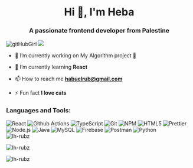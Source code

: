<h1 align="center">Hi 👋, I'm Heba</h1>
<h3 align="center">A passionate frontend developer from Palestine</h3>

![gitHubGirl](https://github.com/user-attachments/assets/9d18888b-68a1-4752-af7a-e0e9e733fad4)
![](https://github-profile-trophy.vercel.app/?username=lh-rubz&theme=dracula&no-frame=false&no-bg=false&margin-w=4)
- 🔭 I’m currently working on My Algorithm project &#128556;

- 🌱 I’m currently learning **React**

- 📫 How to reach me **habuelrub@gmail.com**

- ⚡ Fun fact **I love cats**
<h3 align="left">Languages and Tools:</h3>
<p>
   <img alt="React" src="https://img.shields.io/badge/-React-45b8d8?style=flat-square&logo=react&logoColor=white&logoWidth=20" />
<img alt="Github Actions" src="https://img.shields.io/badge/-Github_Actions-2088FF?style=flat-square&logo=github-actions&logoColor=white&logoWidth=20" />
<img alt="TypeScript" src="https://img.shields.io/badge/-TypeScript-007ACC?style=flat-square&logo=typescript&logoColor=white&logoWidth=20" />
<img alt="Git" src="https://img.shields.io/badge/-Git-F05032?style=flat-square&logo=git&logoColor=white&logoWidth=20" />
<img alt="NPM" src="https://img.shields.io/badge/-NPM-CB3837?style=flat-square&logo=npm&logoColor=white&logoWidth=20" />
<img alt="HTML5" src="https://img.shields.io/badge/-HTML5-E34F26?style=flat-square&logo=html5&logoColor=white&logoWidth=20" />
<img alt="Prettier" src="https://img.shields.io/badge/-Prettier-F7B93E?style=flat-square&logo=prettier&logoColor=white&logoWidth=20" />
<img alt="Node.js" src="https://img.shields.io/badge/-Nodejs-43853d?style=flat-square&logo=Node.js&logoColor=white&logoWidth=20" />
<img alt="Java" src="https://img.shields.io/badge/Java-ED8B00?style=flat-square&logo=java&logoColor=white&logoWidth=20" />

<img alt="MySQL" src="https://img.shields.io/badge/MySQL-lightgrey?style=flat-square&logo=mysql&logoColor=white&logoWidth=20" />
<img alt="Firebase" src="https://img.shields.io/badge/firebase-ffca28?style=flat-square&logo=firebase&logoColor=white&logoWidth=20" />
<img alt="Postman" src="https://img.shields.io/static/v1?style=flat-square&message=Postman&color=FF6C37&logo=Postman&logoColor=FFFFFF&label=&logoWidth=20" />
<img alt="Python" src="https://img.shields.io/badge/python-3670A0?style=flat-square&logo=python&logoColor=ffdd54" />
	<img alt="" src="" />
  <br/>
<img src="https://github-readme-stats.vercel.app/api?username=lh-rubz&theme=material-palenight&hide_border=false&include_all_commits=false&count_private=false" alt="lh-rubz" /></p>
<p><img src="https://github-readme-streak-stats.herokuapp.com/?user=lh-rubz&theme=material-palenight&hide_border=false" alt="lh-rubz" /></p>
<p><img src="https://github-readme-stats.vercel.app/api/top-langs/?username=lh-rubz&theme=material-palenight&hide_border=false&include_all_commits=false&count_private=false&layout=compact" alt="lh-rubz" /></p>





